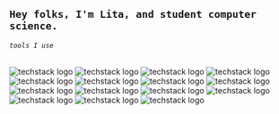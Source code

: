 
<!--!![Screenshot of a comment on a GitHub issue showing an image, added in the Markdown, of an Octocat smiling and raising a tentacle.](https://myoctocat.com/assets/images/octocats/octocat-20.png)-->

`Hey folks, I'm Lita, and student computer science.`
-
_`tools I use`_


<br/>![techstack logo](https://readme-components.vercel.app/api?component=logo&logo=JavaScript&&fill=cdffc0-text=false&animation=spin)
![techstack logo](https://readme-components.vercel.app/api?component=logo&logo=HTML5&&fill=cdffc0-text=false&animation=spin)
![techstack logo](https://readme-components.vercel.app/api?component=logo&logo=CSS3&&fill=cdffc0-text=false&animation=spin)
![techstack logo](https://readme-components.vercel.app/api?component=logo&logo=C&&fill=cdffc0-text=false&animation=spin)
![techstack logo](https://readme-components.vercel.app/api?component=logo&logo=Java&&fill=cdffc0-text=false&animation=spin)
![techstack logo](https://readme-components.vercel.app/api?component=logo&logo=Python&&fill=cdffc0-text=false&animation=spin)
![techstack logo](https://readme-components.vercel.app/api?component=logo&logo=Node.Js&&fill=cdffc0-text=false&animation=spin)
![techstack logo](https://readme-components.vercel.app/api?component=logo&logo=Git&&fill=cdffc0-text=false&animation=spin)
![techstack logo](https://readme-components.vercel.app/api?component=logo&logo=Flask&&fill=cdffc0-text=false&animation=spin)
![techstack logo](https://readme-components.vercel.app/api?component=logo&logo=Pycharm&&fill=cdffc0-text=false&animation=spin)
![techstack logo](https://readme-components.vercel.app/api?component=logo&logo=EclipseIDE&&fill=cdffc0-text=false&animation=spin)
![techstack logo](https://readme-components.vercel.app/api?component=logo&logo=IntelliJIDEA&&fill=cdffc0-text=false&animation=spin)
![techstack logo](https://readme-components.vercel.app/api?component=logo&logo=Django&&fill=cdffc0-text=false&animation=spin)
![techstack logo](https://readme-components.vercel.app/api?component=logo&logo=MySql&&fill=cdffc0-text=false&animation=spin)
![techstack logo](https://readme-components.vercel.app/api?component=logo&logo=Pandas&&fill=cdffc0-text=false&animation=spin)



 <!--social networks-->
<!--social networks
-

[![Linkedin Badge](https://img.shields.io/badge/-tal1tasantos-grey?style=flat-square&logo=Linkedin&logoColor=white&link=[https://www.linkedin.com/in/tal1tasantos/](https://www.linkedin.com/in/tal1tasantos/))](https://www.linkedin.com/in/tal1tasantos/)


<!--Snake eating my contribution graph
 ![snake gif](https://github.com/euLita/euLita/blob/output/github-contribution-grid-snake.gif)-->
